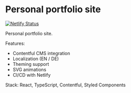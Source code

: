 # Personal portfolio site

[![Netlify Status](https://api.netlify.com/api/v1/badges/c45dbcfa-05df-4dcb-8094-9d0ecb837ec3/deploy-status)](https://app.netlify.com/sites/stephen-bradshaw/deploys)

Personal portfolio site.

Features:

- Contentful CMS integration
- Localization (EN / DE)
- Theming support
- SVG animations
- CI/CD with Netlify

Stack: React, TypeScript, Contentful, Styled Components
